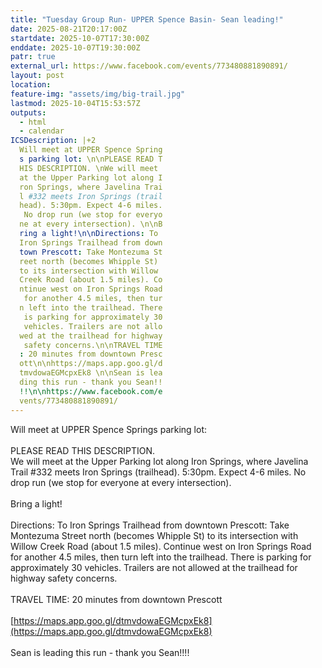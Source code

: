 ```yaml
---
title: "Tuesday Group Run- UPPER Spence Basin- Sean leading!"
date: 2025-08-21T20:17:00Z
startdate: 2025-10-07T17:30:00Z
enddate: 2025-10-07T19:30:00Z
patr: true
external_url: https://www.facebook.com/events/773480881890891/
layout: post
location: 
feature-img: "assets/img/big-trail.jpg"
lastmod: 2025-10-04T15:53:57Z
outputs:
  - html
  - calendar
ICSDescription: |+2
  Will meet at UPPER Spence Spring  s parking lot: \n\nPLEASE READ T  HIS DESCRIPTION. \nWe will meet   at the Upper Parking lot along I  ron Springs, where Javelina Trai  l #332 meets Iron Springs (trail  head). 5:30pm. Expect 4-6 miles.   No drop run (we stop for everyo  ne at every intersection). \n\nB  ring a light!\n\nDirections: To   Iron Springs Trailhead from down  town Prescott: Take Montezuma St  reet north (becomes Whipple St)   to its intersection with Willow   Creek Road (about 1.5 miles). Co  ntinue west on Iron Springs Road   for another 4.5 miles, then tur  n left into the trailhead. There   is parking for approximately 30   vehicles. Trailers are not allo  wed at the trailhead for highway   safety concerns.\n\nTRAVEL TIME  : 20 minutes from downtown Presc  ott\n\nhttps://maps.app.goo.gl/d  tmvdowaEGMcpxEk8 \n\nSean is lea  ding this run - thank you Sean!!  !!\n\nhttps://www.facebook.com/e  vents/773480881890891/
---
```


Will meet at UPPER Spence Springs parking lot&#58; <br>
  <br>
  PLEASE READ THIS DESCRIPTION. <br>
  We will meet at the Upper Parking lot along Iron Springs, where Javelina Trail #332 meets Iron Springs (trailhead). 5&#58;30pm. Expect 4-6 miles. No drop run (we stop for everyone at every intersection). <br>
  <br>
  Bring a light!<br>
  <br>
  Directions&#58; To Iron Springs Trailhead from downtown Prescott&#58; Take Montezuma Street north (becomes Whipple St) to its intersection with Willow Creek Road (about 1.5 miles). Continue west on Iron Springs Road for another 4.5 miles, then turn left into the trailhead. There is parking for approximately 30 vehicles. Trailers are not allowed at the trailhead for highway safety concerns.<br>
  <br>
  TRAVEL TIME&#58; 20 minutes from downtown Prescott<br>
  <br>
  [https://maps.app.goo.gl/dtmvdowaEGMcpxEk8](https://maps.app.goo.gl/dtmvdowaEGMcpxEk8) <br>
  <br>
  Sean is leading this run - thank you Sean!!!!<br>
  <br>
  
